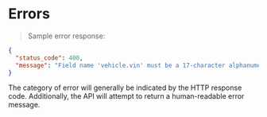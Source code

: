# Errors

> Sample error response:

```json
{
  "status_code": 400,
  "message": "Field name 'vehicle.vin' must be a 17-character alphanumeric string."
}
```

The category of error will generally be indicated by the HTTP response code. Additionally, the API will attempt to return a human-readable error message.
